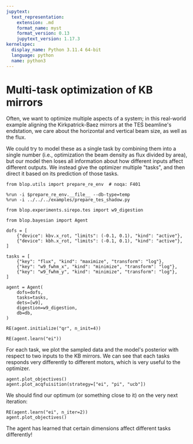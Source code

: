 ```yaml
---
jupytext:
  text_representation:
    extension: .md
    format_name: myst
    format_version: 0.13
    jupytext_version: 1.17.3
kernelspec:
  display_name: Python 3.11.4 64-bit
  language: python
  name: python3
---
```


# Multi-task optimization of KB mirrors

Often, we want to optimize multiple aspects of a system; in this real-world example aligning the Kirkpatrick-Baez mirrors at the TES beamline's endstation, we care about the horizontal and vertical beam size, as well as the flux. 

We could try to model these as a single task by combining them into a single number (i.e., optimization the beam density as flux divided by area), but our model then loses all information about how different inputs affect different outputs. We instead give the optimizer multiple "tasks", and then direct it based on its prediction of those tasks. 

```{code-cell} ipython3
from blop.utils import prepare_re_env  # noqa: F401

%run -i $prepare_re_env.__file__ --db-type=temp
%run -i ../../../examples/prepare_tes_shadow.py
```

```{code-cell} ipython3
from blop.experiments.sirepo.tes import w9_digestion

from blop.bayesian import Agent

dofs = [
    {"device": kbv.x_rot, "limits": (-0.1, 0.1), "kind": "active"},
    {"device": kbh.x_rot, "limits": (-0.1, 0.1), "kind": "active"},
]

tasks = [
    {"key": "flux", "kind": "maximize", "transform": "log"},
    {"key": "w9_fwhm_x", "kind": "minimize", "transform": "log"},
    {"key": "w9_fwhm_y", "kind": "minimize", "transform": "log"},
]

agent = Agent(
    dofs=dofs,
    tasks=tasks,
    dets=[w9],
    digestion=w9_digestion,
    db=db,
)

RE(agent.initialize("qr", n_init=4))
```

```{code-cell} ipython3
RE(agent.learn("ei"))
```

For each task, we plot the sampled data and the model's posterior with respect to two inputs to the KB mirrors. We can see that each tasks responds very differently to different motors, which is very useful to the optimizer. 

```{code-cell} ipython3
agent.plot_objectives()
agent.plot_acqfuisition(strategy=["ei", "pi", "ucb"])
```

We should find our optimum (or something close to it) on the very next iteration:

```{code-cell} ipython3
RE(agent.learn("ei", n_iter=2))
agent.plot_objectives()
```

The agent has learned that certain dimensions affect different tasks differently!

